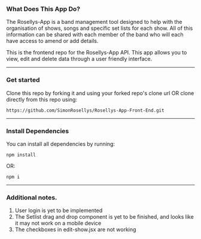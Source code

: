 ### **What Does This App Do?**

The Rosellys-App is a band management tool designed to help with the organisation of shows, songs and specific set lists for each show. All of this information can be shared with each member of the band who will each have access to amend or add details.

This is the frontend repo for the Rosellys-App API.
This app allows you to view, edit and delete data through a user friendly interface.

---

### **Get started**

Clone this repo by forking it and using your forked repo's clone url OR clone directly from this repo using:

    https://github.com/SimonRosellys/Rosellys-App-Front-End.git

---

### **Install Dependencies**

You can install all dependencies by running:

    npm install

OR:

    npm i

---

### Additional notes.

1. User login is yet to be implemented
2. The Setlist drag and drop component is yet to be finished, and looks like it may not work on a mobile device
3. The checkboxes in edit-show.jsx are not working
